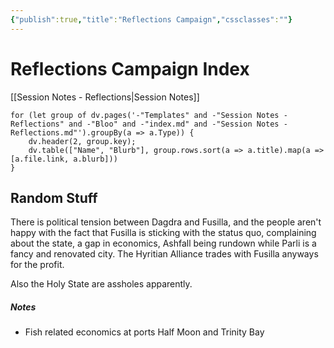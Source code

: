 ```yaml
---
{"publish":true,"title":"Reflections Campaign","cssclasses":""}
---
```


# Reflections Campaign Index
[[Session Notes - Reflections|Session Notes]]
```dataviewjs
for (let group of dv.pages('-"Templates" and -"Session Notes - Reflections" and -"Bloo" and -"index.md" and -"Session Notes - Reflections.md"').groupBy(a => a.Type)) {
	dv.header(2, group.key);
	dv.table(["Name", "Blurb"], group.rows.sort(a => a.title).map(a => [a.file.link, a.blurb]))
}
```

## Random Stuff
There is political tension between Dagdra and Fusilla, and the people aren't happy with the fact that Fusilla is sticking with the status quo, complaining about the state, a gap in economics, Ashfall being rundown while Parli is a fancy and renovated city. The Hyritian Alliance trades with Fusilla anyways for the profit. 

Also the Holy State are assholes apparently. 

##### Notes
- Fish related economics at ports Half Moon and Trinity Bay